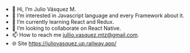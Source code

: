 - 👋 Hi, I’m Julio Vásquez M.
- 👀 I’m interested in Javascript language and every Framework about it.
- 🌱 I’m currently learning React and Redux.
- 💞️ I’m looking to collaborate on React Native.
- 📫 How to reach me jullio.vasquez.mtz@gmail.com. 
- 🌐 Site https://juliovasquez.up.railway.app/

<!---
juliovasquezmtz/juliovasquezmtz is a ✨ special ✨ repository because its `README.md` (this file) appears on your GitHub profile.
You can click the Preview link to take a look at your changes.
--->
